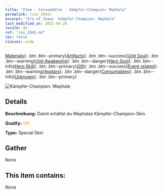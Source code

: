 ```yaml
---
title: "Item - Consumables - Kämpfer-Champion: Mephala"
permalink: /con_1043/
excerpt: "Era of Chaos  Kämpfer-Champion: Mephala"
last_modified_at: 2021-04-26
locale: de
ref: "con_1043.md"
toc: false
classes: wide
---
```

 [Materials](/ItemsDE/){: .btn .btn--primary}[Artifacts](/ItemsDE/Artifacts/){: .btn .btn--success}[Unit Soul](/ItemsDE/UnitSoul/){: .btn .btn--warning}[Unit Awakening](/ItemsDE/UnitAwakening/){: .btn .btn--danger}[Hero Soul](/ItemsDE/HeroSoul/){: .btn .btn--info}[Hero Skill](/ItemsDE/HeroSkill/){: .btn .btn--primary}[Gift](/ItemsDE/Gift/){: .btn .btn--success}[Event related](/ItemsDE/Events/){: .btn .btn--warning}[Avatars](/ItemsDE/Avatars/){: .btn .btn--danger}[Consumables](/ItemsDE/Consumables/){: .btn .btn--info}[Unknown](/ItemsDE/Unknown/){: .btn .btn--primary}

 ![Kämpfer-Champion: Mephala](/images/h/h_Mephala7.jpg)

## Details
 **Beschreibung:** Damit erhältst du Mephalas Kämpfer-Champion-Skin.

 **Quality:** <span style="color: #FF8C00">OK</span>

 **Type:** Special Skin

## Gather

  None

## This item contains:

  None

